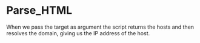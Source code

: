 # Parse_HTML
When we pass the target as argument the script returns the hosts and then resolves the domain, giving us the IP address of the host.
